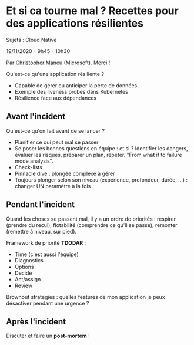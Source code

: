 # Et si ca tourne mal ? Recettes pour des applications résilientes

Sujets : Cloud Native

19/11/2020 - 9h45 - 10h30

Par [Christopher Maneu](https://twitter.com/cmaneu) (Microsoft). Merci !

Qu'est-ce qu'une application résiliente ?
- Capable de gérer ou anticiper la perte de données
- Exemple des liveness probes dans Kubernetes
- Résilience face aux dépendances

## Avant l'incident 

Qu'est-ce qu'on fait avant de se lancer ?
- Planifier ce qui peut mal se passer
- Se poser les bonnes questions en équipe : et si ? Identifier les dangers, évaluer les risques, préparer un plan, répeter. "From what if to failure mode analysis".
- Check-lists
- Pinnacle dive : plongée complexe à gérer
- Toujours plonger selon son niveau (expérience, profondeur, durée, ...) : changer UN paramètre à la fois

## Pendant l'incident

Quand les choses se passent mal, il y a un ordre de priorités : respirer (prendre du recul), flotabilité (comprendre ce qu'il se passe), remonter (remettre à niveau, sur pied).

Framework de priorité __TDODAR__ :
- Time (c'est aussi l'équipe)
- Diagnostics
- Options
- Decide
- Act/assign
- Review

Brownout strategies : quelles features de mon application je peux désactiver pendant une urgence ?

## Après l'incident

Discuter et faire un __post-mortem__ !